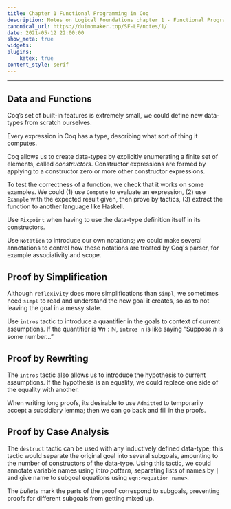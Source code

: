 ```yaml
---
title: Chapter 1 Functional Programming in Coq
description: Notes on Logical Foundations chapter 1 - Functional Programming in Coq
canonical_url: https://duinomaker.top/SF-LF/notes/1/
date: 2021-05-12 22:00:00
show_meta: true
widgets:
plugins:
    katex: true
content_style: serif
---
```


---

## Data and Functions

Coq’s set of built-in features is extremely small, we could define new data-types from scratch ourselves.

Every expression in Coq has a type, describing what sort of thing it computes.

Coq allows us to create data-types by explicitly enumerating a finite set of elements, called _constructors_. Constructor expressions are formed by applying to a constructor zero or more other constructor expressions.

To test the correctness of a function, we check that it works on some examples. We could (1) use `Compute` to evaluate an expression, (2) use `Example` with the expected result given, then prove by tactics, (3) extract the function to another language like Haskell.

Use `Fixpoint` when having to use the data-type definition itself in its constructors.

Use `Notation` to introduce our own notations; we could make several annotations to control how these notations are treated by Coq's parser, for example associativity and scope.

## Proof by Simplification

Although `reflexivity` does more simplifications than `simpl`, we sometimes need `simpl` to read and understand the new goal it creates, so as to not leaving the goal in a messy state.

Use `intros` tactic to introduce a quantifier in the goals to context of current assumptions. If the quantifier is $\forall n:\mathbb{N}$, `intros n` is like saying “Suppose $n$ is some number...”

## Proof by Rewriting

The `intros` tactic also allows us to introduce the hypothesis to current assumptions. If the hypothesis is an equality, we could replace one side of the equality with another.

When writing long proofs, its desirable to use `Admitted` to temporarily accept a subsidiary lemma; then we can go back and fill in the proofs.

## Proof by Case Analysis

The `destruct` tactic can be used with any inductively defined data-type; this tactic would separate the original goal into several subgoals, amounting to the number of constructors of the data-type. Using this tactic, we could annotate variable names using _intro pattern_, separating lists of names by `|` and give name to subgoal equations using `eqn:<equation name>`.

The *bullets* mark the parts of the proof correspond to subgoals, preventing proofs for different subgoals from getting mixed up.